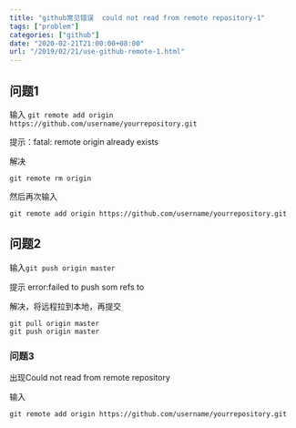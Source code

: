 ```yaml
---
title: "github常见错误  could not read from remote repository-1"
tags: ["problem"]
categories: ["github"]
date: "2020-02-21T21:00:00+08:00"
url: "/2019/02/21/use-github-remote-1.html"
---
```


## 问题1

输入 `git remote add origin https://github.com/username/yourrepository.git`

提示：fatal: remote origin already exists

解决

```
git remote rm origin
```

然后再次输入

```
git remote add origin https://github.com/username/yourrepository.git
```

## 问题2

输入`git push origin master`

提示 error:failed to push som refs to

解决，将远程拉到本地，再提交

```
git pull origin master
git push origin master
```

### 问题3

出现Could not read from remote repository

输入

```
git remote add origin https://github.com/username/yourrepository.git
```



